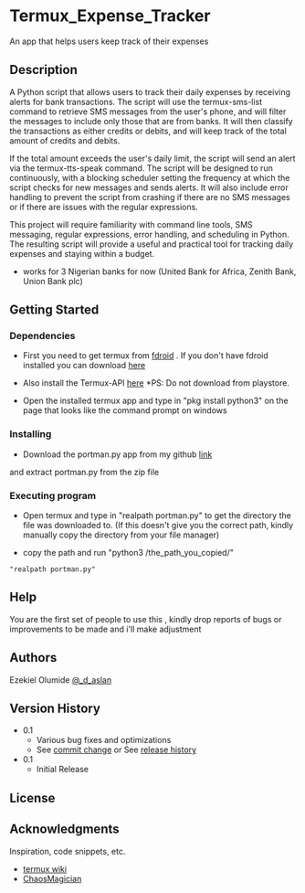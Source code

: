 # Termux_Expense_Tracker

An app that helps users keep track of their expenses

## Description
A Python script that allows users to track their daily expenses by receiving alerts for bank transactions. The script will use the termux-sms-list command to retrieve SMS messages from the user's phone, and will filter the messages to include only those that are from banks. It will then classify the transactions as either credits or debits, and will keep track of the total amount of credits and debits.

If the total amount exceeds the user's daily limit, the script will send an alert via the termux-tts-speak command. The script will be designed to run continuously, with a blocking scheduler setting the frequency at which the script checks for new messages and sends alerts. It will also include error handling to prevent the script from crashing if there are no SMS messages or if there are issues with the regular expressions.

This project will require familiarity with command line tools, SMS messaging, regular expressions, error handling, and scheduling in Python. The resulting script will provide a useful and practical tool for tracking daily expenses and staying within a budget.
* works for 3 Nigerian banks for now (United Bank for Africa, Zenith Bank, Union Bank plc)


## Getting Started

### Dependencies
* First you need to get termux from [fdroid](https://f-droid.org/en/packages/com.termux/) . If you don't have fdroid installed you can download [here](https://f-droid.org/)
* Also install the Termux-API [here](https://f-droid.org/en/packages/com.termux.api/)
*PS: Do not download from playstore.

* Open the installed termux app and type in "pkg install python3" on the page that looks like the command prompt on windows


### Installing

* Download the portman.py app from my github [link](https://github.com/olurocks/termux_port/archive/refs/heads/main.zip)

and extract portman.py from the zip file



### Executing program

* Open termux and type in "realpath portman.py" to get the directory the file was downloaded to. (If this doesn't give you the correct path, kindly manually copy the directory from your file manager)

* copy the path and run "python3 /the_path_you_copied/"
```
"realpath portman.py"
```

## Help

You are the first set of people to use this , kindly drop reports of bugs or improvements to be made and i'll make adjustment



## Authors

Ezekiel Olumide 
[@_d_aslan](https://twitter.com/_d_aslan)

## Version History

* 0.1
    * Various bug fixes and optimizations
    * See [commit change]() or See [release history]()
* 0.1
    * Initial Release

## License



## Acknowledgments

Inspiration, code snippets, etc.
* [termux wiki](https://wiki.termux.com/wiki/Termux-notification)
* [ChaosMagician](https://twitter.com/Kuro_Lytes)
